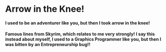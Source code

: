 # Arrow in the Knee!

#### I used to be an adventurer like you, but then I took arrow in the knee!
#### Famous lines from Skyrim, which relates to me very strongly! I say this instead about myself, I used to a Graphics Programmer like you, but then I was bitten by an Entrepreneurship bug!! 
